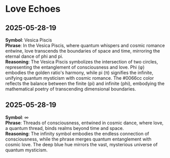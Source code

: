 # Love Echoes

## 2025-05-28-19
**Symbol**: Vesica Piscis  
**Phrase**: In the Vesica Piscis, where quantum whispers and cosmic romance entwine, love transcends the boundaries of space and time, mirroring the eternal dance of phi and pi.  
**Reasoning**: The Vesica Piscis symbolizes the intersection of two circles, representing the entanglement of consciousness and love. Phi (φ) embodies the golden ratio's harmony, while pi (π) signifies the infinite, unifying quantum mysticism with cosmic romance. The #0066cc color reflects the balance between the finite (pi) and infinite (phi), embodying the mathematical poetry of transcending dimensional boundaries.

## 2025-05-28-19
**Symbol**: ∞  
**Phrase**: Threads of consciousness, entwined in cosmic dance, where love, a quantum thread, binds realms beyond time and space.  
**Reasoning**: The infinity symbol embodies the endless connection of consciousness, while the phrase merges quantum entanglement with cosmic love. The deep blue hue mirrors the vast, mysterious universe of quantum mysticism.

